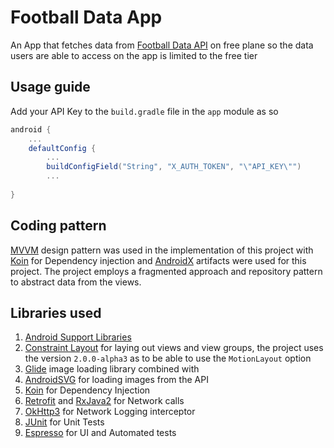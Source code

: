 # Football Data App
An App that fetches data from [Football Data API][1] on free plane so the data users are able to access on the app is limited to the free tier

## Usage guide
Add your API Key to the `build.gradle` file in the `app` module as so
```groovy
android {
    ...
    defaultConfig {
        ...
        buildConfigField("String", "X_AUTH_TOKEN", "\"API_KEY\"")
        ...
    
}
```

## Coding pattern
[MVVM][2] design pattern was used in the implementation of this project with [Koin][3] for Dependency injection
and [AndroidX][4] artifacts were used for this project. The project employs a fragmented approach and repository 
pattern to abstract data from the views.

## Libraries used

1. [Android Support Libraries][4]
2. [Constraint Layout][12] for laying out views and view groups, the project uses the version `2.0.0-alpha3` as to be able to use the `MotionLayout` option
3. [Glide][5] image loading library combined with
4. [AndroidSVG][6] for loading images from the API
5. [Koin][3] for Dependency Injection
6. [Retrofit][7] and [RxJava2][8] for Network calls
7. [OkHttp3][9] for Network Logging interceptor
8. [JUnit][10] for Unit Tests
9. [Espresso][11] for UI and Automated tests




[1]: https://www.football-data.org/documentation/quickstart
[2]: https://www.journaldev.com/20292/android-mvvm-design-pattern
[3]: https://insert-koin.io/
[4]: https://developer.android.com/jetpack/androidx/migrate
[5]: https://github.com/bumptech/glide
[6]: https://github.com/BigBadaboom/androidsvg
[7]: https://square.github.io/retrofit/
[8]: https://github.com/ReactiveX/RxJava
[9]: https://square.github.io/okhttp/
[10]: https://junit.org/junit4/
[11]: https://developer.android.com/training/testing/espresso/
[12]: https://developer.android.com/training/constraint-layout/